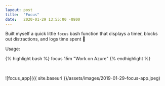 ```yaml
---
layout: post
title:  "Focus"
date:   2020-01-29 13:55:00 -0800
---
```


Built myself a quick little `focus` bash function that displays a timer, blocks out distractions, and logs time spent 🚀

Usage:

{% highlight bash %}
    focus 15m "Work on Azure"
{% endhighlight %}

<br>

![focus_app]({{ site.baseurl }}/assets/images/2019-01-29-focus-app.jpeg)